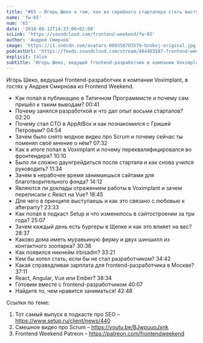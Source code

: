 ```yaml
---
title: "#65 – Игорь Шеко о том, как из серийного стартапера стать выступающим тимлидом"
name: 'fw-65'
num: '65'
date: '2018-08-12T14:33:06+02:00'
scLink: 'https://soundcloud.com/frontend-weekend/fw-65'
author: 'Андрей Смирнов'
image: 'https://i1.sndcdn.com/avatars-000358703579-bnobxj-original.jpg'
podcastUrl: 'https://feeds.soundcloud.com/stream/484483587-frontend-weekend-fw-65.m4a'
explicit: false
subtitle: "Игорь Шеко, ведущий frontend-разработчик в компании Voximplant, в гостях у Андрея Смирнова из Frontend Weekend. "
---
```

Игорь Шеко, ведущий frontend-разработчик в компании Voximplant, в гостях у Андрея Смирнова из Frontend Weekend. 

- Как попал в публикацию в Типичном Программисте и почему сам пришёл к таким выводам? <timecode>00:41</timecode>
- Почему занялся разработкой и что дал опыт восьми стартапов? <timecode>02:20</timecode>
- Почему стал CTO в AppAtBox и как познакомился с Гришей Петровым? <timecode>04:54</timecode>
- Зачем было снято модное видео про Scrum и почему сейчас ты поменял своё мнение о нём? <timecode>07:32</timecode>
- Как в итоге попал в Voximplant и почему переквалифицировался во фронтендера? <timecode>10:10</timecode>
- Было ли сложно даунгрейдиться после стартапа и как снова учился руководить? <timecode>11:34</timecode>
- Зачем в нерабочее время занимаешься сайтами для благотворительного фонда? <timecode>14:12</timecode>
- Являются ли доклады отражением работы в Voximplant и зачем переписали с React на Vue? <timecode>18:45</timecode>
- Для чего в принципе выступаешь и как это связано с любовью к afterparty? <timecode>23:33</timecode>
- Как попал в подкаст Setup и что изменилось в сайтостроении за три года? <timecode>25:07</timecode>
- Зачем каждый день есть бургеры в Щепке и как это влияет на вес? <timecode>28:37</timecode>
- Каково дома иметь муравьиную ферму и двух шиншилл из контактного зоопарка? <timecode>30:36</timecode>
- Как появился никнейм irbisadm? <timecode>33:21</timecode>
- Кем бы хотел стать, если бы не стал разработчиком? <timecode>34:42</timecode>
- Какая справедливая зарплата для frontend-разработчика в Москве? <timecode>37:11</timecode>
- React, Angular, Vue или Ember? <timecode>38:34</timecode>
- Готовим вместе с frontend-разработчиком <timecode>40:07</timecode>
- Найдите то, чем нравится заниматься! <timecode>42:48</timecode>

Ссылки по теме:
1) Тот самый выпуск в подкасте про SEO – https://www.setup.ru/client/news/440
2) Смешное видео про Scrum – https://youtu.be/BJwpuuoJxnk
3) Frontend Weekend Patreon – https://patreon.com/frontendweekend